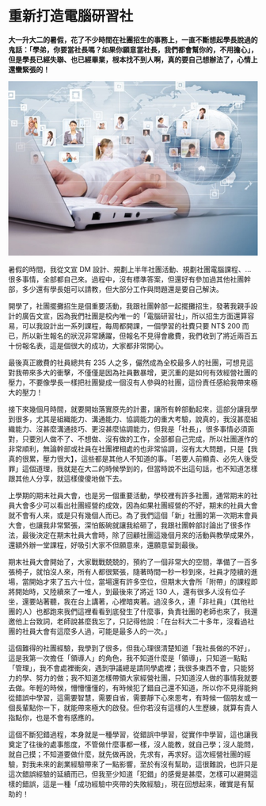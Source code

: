 # 重新打造電腦研習社
**大一升大二的暑假，花了不少時間在社團招生的事務上，一直不斷想起學長說過的鬼話：「學弟，你要當社長嗎？如果你願意當社長，我們都會幫你的，不用擔心」，但是學長已經失聯、也已經畢業，根本找不到人啊，真的要自己想辦法了，心情上還蠻緊張的！**

![](0330830554c768500000158fca5e20d.jpg)

暑假的時間，我從文宣 DM 設計、規劃上半年社團活動、規劃社團電腦課程、...很多事情，全部都自己來。過程中，沒有標準答案，但還好有參加過其他社團幹部，多少還有學長姐可以請教，但大部分工作與問題還是要自己解決。

 開學了，社團擺攤招生是個重要活動，我跟社團幹部一起擺攤招生，發著我親手設計的廣告文宣，因為我們社團是校內唯一的「電腦研習社」，所以招生方面還算容易，可以我設計出一系列課程，每周都開課，一個學習的社費只要 NT$ 200 而已，所以新生報名的狀況非常踴躍，但報名不見得會繳費，我們收到了將近兩百五十份報名表，這是個很大的成功，大家都非常開心。

 最後真正繳費的社員總共有 235 人之多，儼然成為全校最多人的社團，可想見這對我帶來多大的衝擊，不僅僅是因為社員數暴增，更沉重的是如何有效經營社團的壓力，不要像學長一樣把社團變成一個沒有人參與的社團，這份責任感給我帶來極大的壓力！

 接下來幾個月時間，就要開始落實原先的計畫，讓所有幹部動起來，這部分讓我學到很多，尤其是組織能力、溝通能力、協調能力的重大考驗，說真的，我沒甚麼組織能力、沒甚麼溝通技巧、更沒甚麼協調能力，但我是「社長」，很多事情必須面對，只要別人做不了、不想做、沒有做的工作，全部都自己完成，所以社團運作的非常順利，無論幹部或社員在社團裡相處的也非常協調，沒有太大問題，只是【我真的很累，壓力很大】，這些都是其他人不知道的事。「若要人前顯貴、必先人後受罪」這個道理，我就是在大二的時候學到的，但當時說不出這句話，也不知道怎樣跟其他人分享，就這樣傻傻地做下去。

 上學期的期末社員大會，也是另一個重要活動，學校裡有許多社團，通常期末的社員大會多少可以看出社團經營的成效，因為如果社團經營的不好，期末的社員大會就不會有人來，或是只有幾個人而已。為了我們這個「新」社團的第一次期末會員大會，也讓我非常緊張，深怕飯碗就讓我給砸了，我跟社團幹部討論出了很多作法，最後決定在期末社員大會時，除了回顧社團這幾個月來的活動與教學成果外，還額外辦一堂課程，好吸引大家不但願意來，還願意留到最後。

 期末社員大會開始了，大家戰戰兢兢的，預約了一個非常大的空間，準備了一百多張椅子，就怕沒人來，所有人都很緊張，隨著時間一秒一秒到來，社員才陸續的進場，當開始才來了五六十位，當場還有許多空位，但期末大會所「附帶」的課程即將開始時，又陸續來了一堆人，到最後來了將近 130 人，還有很多人沒有位子坐，還要站著聽，我在台上講著，心裡暗爽著。過沒多久，連「非社員」（其他社團的人）也都跑來我們這裡看看到底發生了什麼事，負責社團的老師也來了，我還邀他上台致詞，老師說甚麼我忘了，只記得他說：「在台科大二十多年，沒看過社團的社員大會有這麼多人過，可能是最多人的一次。」

 這個難得的社團經驗，我學到了很多，但我心理很清楚知道「我社長做的不好」，這是我第一次擔任「領導人」的角色，我不知道什麼是「領導」，只知道一點點「管理」，我不會處裡衝突，遇到爭議總是請同學處裡；我很多東西不會，只能努力的學、努力的做；我不知道怎樣帶領大家經營社團，只知道沒人做的事情我就要去做。年輕的時候，懵懵懂懂的，有時候犯了錯自己還不知道，所以你不見得能夠從錯誤中學習，這需要智慧，需要自省，需要靜下心來思考，有時候一個朋友或一個長輩點你一下，就能帶來極大的啟發。但你若沒有這樣的人生歷練，就算有貴人指點你，也是不會有感應的。

 這個不斷犯錯過程，本身就是一種學習，從錯誤中學習，從實作中學習，這也讓我奠定了往後的處事態度，不管做什麼事都一樣，沒人能教，就自己學；沒人能問，就自己摸；不知道要做什麼，就先做再說，先求有，再求好。這次經營社團的經驗，對我未來的創業經驗帶來了一點影響，至於有沒有幫助，這很難說，也許只是這次錯誤經驗的延續而已，但我至少知道「犯錯」的感覺是甚麼，怎樣可以避開這樣的錯誤，這是一種「成功經驗中夾帶的失敗經驗」，現在回想起來，確實是有幫助的！